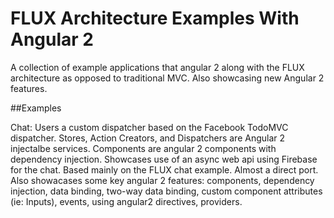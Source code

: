 FLUX Architecture Examples With Angular 2
=====================

A collection of example applications that angular 2 along with the FLUX architecture as opposed to traditional MVC. Also showcasing new Angular 2 features.

##Examples

Chat: Users a custom dispatcher based on the Facebook TodoMVC dispatcher. Stores, Action Creators, and Dispatchers are Angular 2 injectalbe services. Components are angular 2 components with dependency injection. Showcases use of an async web api using Firebase for the chat. Based mainly on the FLUX chat example. Almost a direct port. Also showacases some key angular 2 features: components, dependency injection, data binding, two-way data binding, custom component attributes (ie: Inputs), events, using angular2 directives, providers.